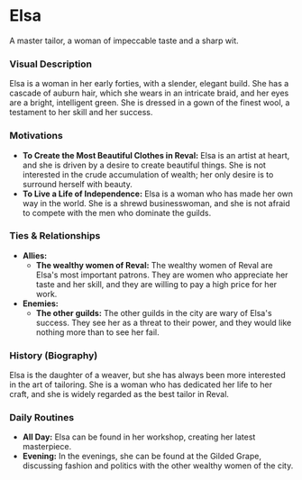 # Elsa

A master tailor, a woman of impeccable taste and a sharp wit.

### Visual Description

Elsa is a woman in her early forties, with a slender, elegant build. She has a cascade of auburn hair, which she wears in an intricate braid, and her eyes are a bright, intelligent green. She is dressed in a gown of the finest wool, a testament to her skill and her success.

### Motivations

- **To Create the Most Beautiful Clothes in Reval:** Elsa is an artist at heart, and she is driven by a desire to create beautiful things. She is not interested in the crude accumulation of wealth; her only desire is to surround herself with beauty.
- **To Live a Life of Independence:** Elsa is a woman who has made her own way in the world. She is a shrewd businesswoman, and she is not afraid to compete with the men who dominate the guilds.

### Ties & Relationships

- **Allies:**
    - **The wealthy women of Reval:** The wealthy women of Reval are Elsa's most important patrons. They are women who appreciate her taste and her skill, and they are willing to pay a high price for her work.
- **Enemies:**
    - **The other guilds:** The other guilds in the city are wary of Elsa's success. They see her as a threat to their power, and they would like nothing more than to see her fail.

### History (Biography)

Elsa is the daughter of a weaver, but she has always been more interested in the art of tailoring. She is a woman who has dedicated her life to her craft, and she is widely regarded as the best tailor in Reval.

### Daily Routines

- **All Day:** Elsa can be found in her workshop, creating her latest masterpiece.
- **Evening:** In the evenings, she can be found at the Gilded Grape, discussing fashion and politics with the other wealthy women of the city.
